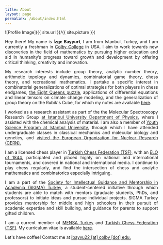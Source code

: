 ```yaml
---
title: About
layout: page
permalink: /about/index.html
---
```

![Profile Image]({{ site.url }}/{{ site.picture }})

<p align="justify">Hey there! My name is <b>İzge Bayyurt</b>, I am from Istanbul, Turkey, and I am currently a freshman in <a href='https://www.colby.edu'>Colby College</a> in USA. I aim to work towards new discoveries in the field of mathematics by pursuing higher education and aid in humanity’s progress toward growth and development by offering critical thinking, creativity and innovation.</p>

<p align="justify">My research interests include group theory, analytic number theory, arithmetic topology and dynamics, combinatorial game theory, chess theory, and recreational mathematics. I partake a specific interest in combinatorial generalizations of optimal strategies for both players in chess endgames, <a href="https://en.wikipedia.org/wiki/Eight_queens_puzzle">the Eight Queens puzzle</a>, applications of differential equations and linear tensors on climate change modeling, and the generalization of group theory on the Rubik's Cube, for which my notes are available <a href="https://www.dropbox.com/sh/mdre4eksccb5ffc/AADJf4IoSxCdf1MHYK_SKCTra?dl=0">here</a>.</p>

<p align="justify">I worked as a research assistant as part of the the Molecular Spectroscopy Research Group <a href='http://fen.istanbul.edu.tr/fizik/?p=6536'> at Istanbul University Department of Physics</a>, where I assisted with the chemical analysis of material. I am also a member of <a href='http://fen.istanbul.edu.tr/fizik/?p=6536'>Youth Science Program at Istanbul University</a>, through which I have attended undergraduate classes in classical mechanics and molecular biology and genetics, and <a href="http://www.cumhuriyet.com.tr/haber/diger/184478/iU_nun_dahileri_Cern_e_gidecek.html">visited the European Organization for Nuclear Research (CERN).</a></p>

<p align="justify">I am a licensed chess player in <a href="http://www.tsf.org.tr/">Turkish Chess Federation (TSF)</a>, with an <a href="https://ratings.fide.com/card.phtml?event=6323154">ELO of 1844</a>, participated and placed highly on national and international tournaments, and covered in national and international media. I continue to play chess regularly, and find the intersection of chess and analytic mathematics and combinatorics especially intriguing.</p>

<p align="justify">I am a part of the <a href='http://sigmaturkey.org'>Society for Intellectual Guidance and Mentorship in Academia (SIGMA) Turkey</a>, a student-centered initiative through which students are able to match with mentors (graduate students, PhDs, and professors) to initiate ideas and pursue individual projects. SIGMA Turkey provides mentorship for middle and high schoolers in their pursuit of academic expertise and skill building, and guidance for parents to support gifted children. </p>

<p align="justify">
I am a current member of <a href='http://mensa.org.tr'>MENSA Turkey</a> and <a href="http://www.tsf.org.tr/">Turkish Chess Federation (TSF)</a>. My curriculum vitae is available <a href='/assets/Curriculum Vitae.pdf'>here</a>.
</p>

<p align="justify">Let's have coffee! Contact me at <a href='mailto:ibayyu22@colby.edu'>ibayyu22 [at] colby [dot] edu.</a></p>

